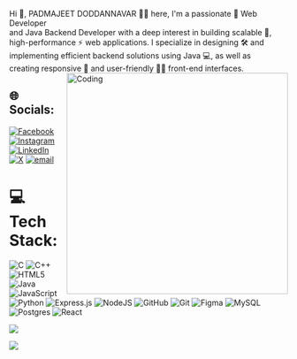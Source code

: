 Hi 👋, PADMAJEET DODDANNAVAR 👨‍💻 here,
I'm a passionate 🌟 Web Developer<br> and Java Backend Developer with a deep interest in building scalable 🌱,<br> high-performance ⚡ web applications. I specialize in designing 🛠️ and<br> implementing efficient backend solutions using Java 💻, as well as<br> creating responsive 📱 and user-friendly 👨‍💻 front-end interfaces.
<img align="right" alt="Coding" width="400" src="https://cdn.dribbble.com/users/1162077/screenshots/3848914/programmer.gif">



## 🌐 Socials:
[![Facebook](https://img.shields.io/badge/Facebook-%231877F2.svg?logo=Facebook&logoColor=white)](https://facebook.com/PadmajeetDoddannavar) [![Instagram](https://img.shields.io/badge/Instagram-%23E4405F.svg?logo=Instagram&logoColor=white)](https://instagram.com/padmajeetdoddannavar) [![LinkedIn](https://img.shields.io/badge/LinkedIn-%230077B5.svg?logo=linkedin&logoColor=white)](https://linkedin.com/in/PadmajeetDoddannavar) [![X](https://img.shields.io/badge/X-black.svg?logo=X&logoColor=white)](https://x.com/PadmajeetDoddannavar) [![email](https://img.shields.io/badge/Email-D14836?logo=gmail&logoColor=white)](mailto:padmajeetdoddannavar@gmail.com) 

# 💻 Tech Stack:
![C](https://img.shields.io/badge/c-%2300599C.svg?style=for-the-badge&logo=c&logoColor=white) ![C++](https://img.shields.io/badge/c++-%2300599C.svg?style=for-the-badge&logo=c%2B%2B&logoColor=white) ![HTML5](https://img.shields.io/badge/html5-%23E34F26.svg?style=for-the-badge&logo=html5&logoColor=white) ![Java](https://img.shields.io/badge/java-%23ED8B00.svg?style=for-the-badge&logo=openjdk&logoColor=white) ![JavaScript](https://img.shields.io/badge/javascript-%23323330.svg?style=for-the-badge&logo=javascript&logoColor=%23F7DF1E) ![Python](https://img.shields.io/badge/python-3670A0?style=for-the-badge&logo=python&logoColor=ffdd54) ![Express.js](https://img.shields.io/badge/express.js-%23404d59.svg?style=for-the-badge&logo=express&logoColor=%2361DAFB) ![NodeJS](https://img.shields.io/badge/node.js-6DA55F?style=for-the-badge&logo=node.js&logoColor=white) ![GitHub](https://img.shields.io/badge/github-%23121011.svg?style=for-the-badge&logo=github&logoColor=white) ![Git](https://img.shields.io/badge/git-%23F05033.svg?style=for-the-badge&logo=git&logoColor=white) ![Figma](https://img.shields.io/badge/figma-%23F24E1E.svg?style=for-the-badge&logo=figma&logoColor=white) ![MySQL](https://img.shields.io/badge/mysql-4479A1.svg?style=for-the-badge&logo=mysql&logoColor=white) ![Postgres](https://img.shields.io/badge/postgres-%23316192.svg?style=for-the-badge&logo=postgresql&logoColor=white) ![React](https://img.shields.io/badge/react-%2320232a.svg?style=for-the-badge&logo=react&logoColor=%2361DAFB)

[![](https://visitcount.itsvg.in/api?id=PadmajeetDoddannavar&icon=0&color=0)](https://visitcount.itsvg.in)

<!-- Proudly created with GPRM ( https://gprm.itsvg.in ) -->
![](https://komarev.com/ghpvc/?username=PadmajeetDoddannavar&color=brightgreen)
